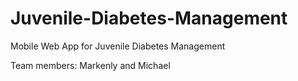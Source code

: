 # Juvenile-Diabetes-Management
Mobile Web App for Juvenile Diabetes Management

Team members: Markenly and Michael

